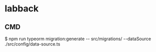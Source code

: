 # labback

## CMD

$ npm run typeorm migration:generate -- src/migrations/ --dataSource ./src/config/data-source.ts
